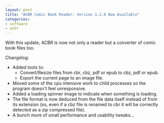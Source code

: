 ```yaml
---
layout: post
title: "ACBR Comic Book Reader: Version 1.2.0 Now Available"
categories:
- software
- acbr
---
```


<p>With this update, ACBR is now not only a reader but a converter of comic book files too.</p>
<p>Changelog:<br></p>
<ul><li>Added tools to:
<ul><li>Convert/Resize files from cbr, cbz, pdf or epub to cbz, pdf or epub.</li><li>Export the current page to an image file.</li></ul>
</li><li>Moved some of the cpu intensive work to child processes so the program doesn't feel unresponsive.</li><li>Added a loading spinner image to indicate when something is loading.</li><li>The file format is now deduced from the file data itself instead of from its extension (so, even if a cbz file is renamed to cbr it will be correctly detected as a zip compressed file).</li><li>A bunch more of small performance and usability tweaks...</li></ul>


